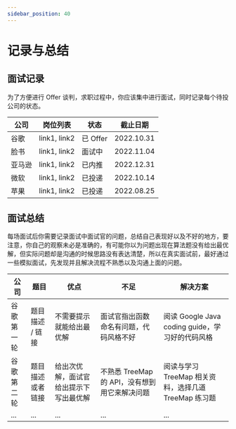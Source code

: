```yaml
---
sidebar_position: 40
---
```


# 记录与总结

## 面试记录

为了方便进行 Offer 谈判，求职过程中，你应该集中进行面试，同时记录每个待投公司的状态。

| 公司   | 岗位列表   |  状态  | 截止日期 | 
|------- | ------     |  ----  | ------   |
| 谷歌 | link1, link2 |  已 Offer| 2022.10.31 |
| 脸书 | link1, link2 |  面试中| 2022.11.04 |
| 亚马逊 | link1, link2 |  已内推| 2022.12.31 |
| 微软 | link1, link2 |  已投递| 2022.10.14 |
| 苹果 | link1, link2 |  已投递| 2022.08.25 |

## 面试总结

每场面试后你需要记录面试中面试官的问题，总结自己表现好以及不好的地方，要注意，你自己的观察未必是准确的，有可能你以为问题出现在算法题没有给出最优解，但实际问题却是沟通的时候思路没有表达清楚，所以在真实面试前，最好通过一些模拟面试，先发现并且解决流程不熟悉以及沟通上面的问题。

| 公司   | 题目           |  优点  | 不足 | 解决方案 |
|------- | ------         |  ----  | ------   | ---- |
| 谷歌第一轮 | 题目描述 / 链接 | 不需要提示就能给出最优解| 面试官指出函数命名有问题，代码风格不好 | 阅读 Google Java coding guide，学习好的代码风格 |
| 谷歌第二轮 | 题目描述或者链接 | 给出次优解，面试官给出提示下写出最优解| 不熟悉 TreeMap 的 API，没有想到用它来解决问题 | 阅读与学习 TreeMap 相关资料，选择几道 TreeMap 练习题 |
| ... | ... |  ... | ... | ... |
